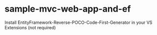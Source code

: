 # sample-mvc-web-app-and-ef

Install EntityFramework-Reverse-POCO-Code-First-Generator in your VS Extensions (not required)
